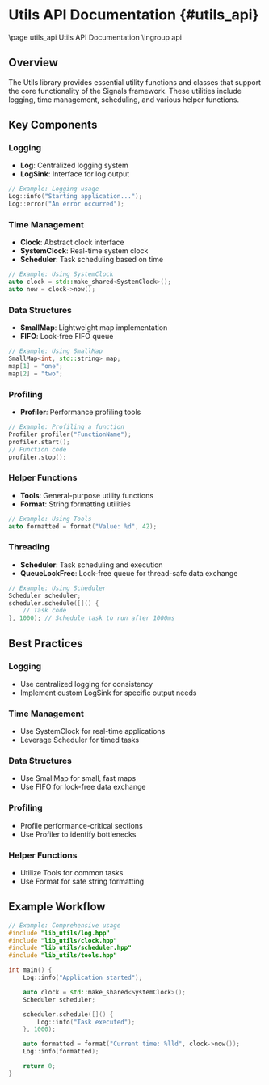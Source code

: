 # Utils API Documentation {#utils_api}
\page utils_api Utils API Documentation
\ingroup api


## Overview
The Utils library provides essential utility functions and classes that support the core functionality of the Signals framework. These utilities include logging, time management, scheduling, and various helper functions.

## Key Components

### Logging
- **Log**: Centralized logging system
- **LogSink**: Interface for log output
```cpp
// Example: Logging usage
Log::info("Starting application...");
Log::error("An error occurred");
```

### Time Management
- **Clock**: Abstract clock interface
- **SystemClock**: Real-time system clock
- **Scheduler**: Task scheduling based on time
```cpp
// Example: Using SystemClock
auto clock = std::make_shared<SystemClock>();
auto now = clock->now();
```

### Data Structures
- **SmallMap**: Lightweight map implementation
- **FIFO**: Lock-free FIFO queue
```cpp
// Example: Using SmallMap
SmallMap<int, std::string> map;
map[1] = "one";
map[2] = "two";
```

### Profiling
- **Profiler**: Performance profiling tools
```cpp
// Example: Profiling a function
Profiler profiler("FunctionName");
profiler.start();
// Function code
profiler.stop();
```

### Helper Functions
- **Tools**: General-purpose utility functions
- **Format**: String formatting utilities
```cpp
// Example: Using Tools
auto formatted = format("Value: %d", 42);
```

### Threading
- **Scheduler**: Task scheduling and execution
- **QueueLockFree**: Lock-free queue for thread-safe data exchange
```cpp
// Example: Using Scheduler
Scheduler scheduler;
scheduler.schedule([]() {
    // Task code
}, 1000); // Schedule task to run after 1000ms
```

## Best Practices

### Logging
- Use centralized logging for consistency
- Implement custom LogSink for specific output needs

### Time Management
- Use SystemClock for real-time applications
- Leverage Scheduler for timed tasks

### Data Structures
- Use SmallMap for small, fast maps
- Use FIFO for lock-free data exchange

### Profiling
- Profile performance-critical sections
- Use Profiler to identify bottlenecks

### Helper Functions
- Utilize Tools for common tasks
- Use Format for safe string formatting

## Example Workflow
```cpp
// Example: Comprehensive usage
#include "lib_utils/log.hpp"
#include "lib_utils/clock.hpp"
#include "lib_utils/scheduler.hpp"
#include "lib_utils/tools.hpp"

int main() {
    Log::info("Application started");

    auto clock = std::make_shared<SystemClock>();
    Scheduler scheduler;

    scheduler.schedule([]() {
        Log::info("Task executed");
    }, 1000);

    auto formatted = format("Current time: %lld", clock->now());
    Log::info(formatted);

    return 0;
}
```
